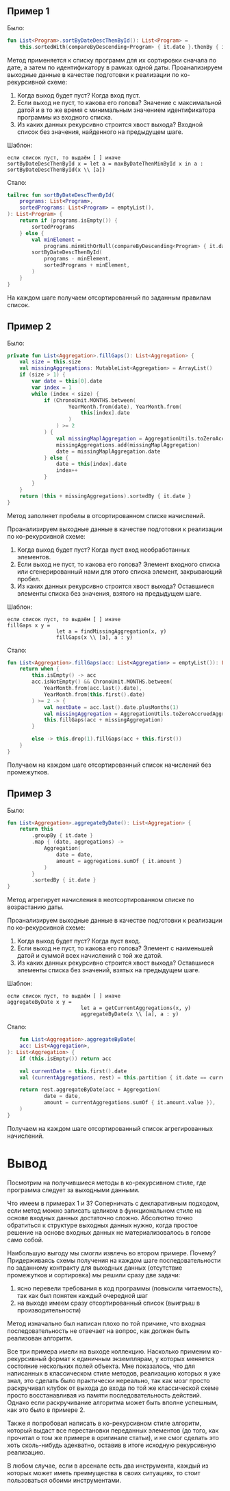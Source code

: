 ## Пример 1

Было:

```kotlin
fun List<Program>.sortByDateDescThenById(): List<Program> =
    this.sortedWith(compareByDescending<Program> { it.date }.thenBy { it.id })
```

Метод применяется к списку программ для их сортировки сначала по дате, а затем по идентификатору в рамках одной даты.
Проанализируем выходные данные в качестве подготовки к реализации по ко-рекурсивной схеме:

1. Когда выход будет пуст? Когда вход пуст.
2. Если выход не пуст, то какова его голова? Значение с максимальной датой и в то же время с минимальным значением идентификатора программы из входного списка.
3. Из каких данных рекурсивно строится хвост выхода? Входной список без значения, найденного на предыдущем шаге.

Шаблон:

```
если список пуст, то выдаём [ ] иначе
sortByDateDescThenById x = let a = maxByDateThenMinById x in a : sortByDateDescThenById(x \\ [a])
```

Стало:

```kotlin
tailrec fun sortByDateDescThenById(
    programs: List<Program>,
    sortedPrograms: List<Program> = emptyList(),
): List<Program> {
    return if (programs.isEmpty()) {
        sortedPrograms
    } else {
        val minElement = 
            programs.minWithOrNull(compareByDescending<Program> { it.date.toDate() }.thenBy { it.id })!!
        sortByDateDescThenById(
            programs - minElement,
            sortedPrograms + minElement,
        )
    }
}
```

На каждом шаге получаем отсортированный по заданным правилам список.

## Пример 2

Было:

```kotlin
private fun List<Aggregation>.fillGaps(): List<Aggregation> {
    val size = this.size
    val missingAggregations: MutableList<Aggregation> = ArrayList()
    if (size > 1) {
        var date = this[0].date
        var index = 1
        while (index < size) {
            if (ChronoUnit.MONTHS.between(
                    YearMonth.from(date), YearMonth.from(
                        this[index].date
                    )
                ) >= 2
            ) {
                val missingMaplAggregation = AggregationUtils.toZeroAccruedAggregation(date.plusMonths(1))
                missingAggregations.add(missingMaplAggregation)
                date = missingMaplAggregation.date
            } else {
                date = this[index].date
                index++
            }
        }
    }
    return (this + missingAggregations).sortedBy { it.date }
}
```

Метод заполняет пробелы в отсортированном списке начислений.

Проанализируем выходные данные в качестве подготовки к реализации по ко-рекурсивной схеме:

1. Когда выход будет пуст? Когда пуст вход необработанных элементов.
2. Если выход не пуст, то какова его голова? Элемент входного списка или сгенерированный нами для этого списка элемент, закрывающий пробел.
3. Из каких данных рекурсивно строится хвост выхода? Оставшиеся элементы списка без значения, взятого на предыдущем шаге.

Шаблон:

```
если список пуст, то выдаём [ ] иначе
fillGaps x y = 
                let a = findMissingAggregation(x, y)
                fillGaps(x \\ [a], a : y)
```

Стало:

```kotlin
fun List<Aggregation>.fillGaps(acc: List<Aggregation> = emptyList()): List<Aggregation> {
    return when {
        this.isEmpty() -> acc
        acc.isNotEmpty() && ChronoUnit.MONTHS.between(
            YearMonth.from(acc.last().date),
            YearMonth.from(this.first().date)
        ) >= 2 -> {
            val nextDate = acc.last().date.plusMonths(1)
            val missingAggregation = AggregationUtils.toZeroAccruedAggregation(nextDate)
            this.fillGaps(acc + missingAggregation)
        }

        else -> this.drop(1).fillGaps(acc + this.first())
    }
}
```

Получаем на каждом шаге отсортированный список начислений без промежутков.

## Пример 3

Было:

```kotlin
fun List<Aggregation>.aggregateByDate(): List<Aggregation> {
    return this
        .groupBy { it.date }
        .map { (date, aggregations) ->
            Aggregation(
                date = date,
                amount = aggregations.sumOf { it.amount }
            )
        }
        .sortedBy { it.date }
}
```

Метод агрегирует начисления в неотсортированном списке по возрастанию даты.

Проанализируем выходные данные в качестве подготовки к реализации по ко-рекурсивной схеме:

1. Когда выход будет пуст? Когда пуст вход.
2. Если выход не пуст, то какова его голова? Элемент с наименьшей датой и суммой всех начислений с той же датой.
3. Из каких данных рекурсивно строится хвост выхода? Оставшиеся элементы списка без значений, взятых на предыдущем шаге.

Шаблон:

```
если список пуст, то выдаём [ ] иначе
aggregateByDate x y = 
                        let a = getCurrentAggregations(x, y) 
                        aggregateByDate(x \\ [a], a : y)
```

Стало:

```kotlin
    fun List<Aggregation>.aggregateByDate(
    acc: List<Aggregation>,
): List<Aggregation> {
    if (this.isEmpty()) return acc

    val currentDate = this.first().date
    val (currentAggregations, rest) = this.partition { it.date == currentDate }

    return rest.aggregateByDate(acc + Aggregation(
            date = date,
            amount = currentAggregations.sumOf { it.amount.value }),
    )
}
```

Получаем на каждом шаге отсортированный список агрегированных начислений.

# Вывод

Посмотрим на получившиеся методы в ко-рекурсивном стиле, где программа следует за выходными данными. 

Что имеем в примерах 1 и 3? Соперничать с декларативным подходом, если метод можно записать целиком в функциональном стиле на основе входных данных достаточно сложно. Абсолютно точно обратиться к структуре выходных данных нужно, когда простое решение на основе входных данных не материализовалось в голове само собой.

Наибольшую выгоду мы смогли извлечь во втором примере. Почему? Придерживаясь схемы получения на каждом шаге последовательности по заданному контракту для выходных данных (отсутствие промежутков и сортировка) мы решили сразу две задачи:

1) ясно перевели требования в код программы (повысили читаемость), так как был понятен каждый очередной шаг
2) на выходе имеем сразу отсортированный список (выигрыш в производительности)

Метод изначально был написан плохо по той причине, что входная последовательность не отвечает на вопрос, как должен быть реализован алгоритм. 

Все три примера имели на выходе коллекцию. Насколько применим ко-рекурсивный формат к единичным экземплярам, у которых меняется состояние нескольких полей объекта. Мне показалось, что для написанных в классическом стиле методов, реализацию которых я уже знал, это сделать было практически нереально, так как мозг просто раскручивал клубок от выхода до входа по той же классической схеме просто восстанавливая из памяти последовательность действий. Однако если раскручивание алгоритма может быть вполне успешным, как это было в примере 2.

Также я попробовал написать в ко-рекурсивном стиле алгоритм, который выдаст все перестановки переданных элементов (до того, как прочитал о том же примере в оригинале статьи), и не смог сделать это хоть сколь-нибудь адекватно, оставив в итоге исходную рекурсивную реализацию.

В любом случае, если в арсенале есть два инструмента, каждый из которых может иметь преимущества в своих ситуациях, то стоит пользоваться обоими инструментами. 